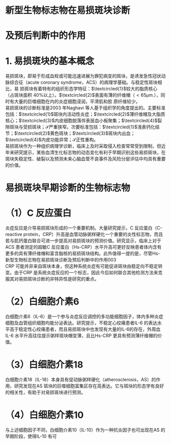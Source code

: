 # 新型生物标志物在易损斑块诊断  
# 及预后判断中的作用  
# 1. 易损斑块的基本概念  
易损斑块，即易于形成血栓或可能迅速进展为罪犯病变的斑块，是诱发急性冠状动脉综合征（acute coronary syndrome，ACS）的病理学基础。与稳定性斑块相比，易 损斑块有着特有的组织形态学特征：$\textcircled{1}$较大的脂质核心（占斑块面积 $40\%$以上）。$\textcircled{2}$表面有薄的纤维帽（$<65\upmu\mathrm{m}.$），同时有大量的巨噬细胞在内的炎症细胞浸润，平滑肌和胶 原纤维较少。  
易损斑块的诊断标准是2003 年Naghavi 等人基于组织学的角度提出的。主要标准包括：$\textcircled{1}$斑块内活动性炎症；$\textcircled{2}$薄纤维帽及大脂质核心；$\textcircled{3}$内皮细胞脱落伴表层血小板聚集；$\textcircled{4}$裂隙斑块与受损斑块；$\mathcal{S}$严重狭窄。次要标准包括：$\textcircled{1}$浅表钙化结节；$\textcircled{2}$黄色斑块；$\textcircled{3}$斑块内出血；$\textcircled{4}$内皮功能异常；$\mathcal{S}$正性重构。  
易损斑块作为一种组织病理学诊断，临床上及时采取侵入检查常常受到限制，但近年来研究提示，某些血清生化标志物的动态变化有利于早期识别这些易损斑块，在斑块失稳定性、破裂以及预测未来心脑血管不良事件及风险分层评估中均具有重要的价值。  
#  易损斑块早期诊断的生物标志物  
# （1）C 反应蛋白  
炎症反应是介导易损斑块形成的一个重要机制。大量研究提示，C 反应蛋白（C-reactive protein，CRP）升高是血管动脉粥样硬化一个重要的炎性标志物，而且若与肌钙蛋白联合可进一步提高对易损斑块的预测价值。研究显示，临床上对于ACS 患者测定的超敏C 反应蛋白（Hs-CRP）水平升高可更好反映患者体内含有更多的具有薄纤维帽和富含脂核的易损斑块结构。此外值得一提的是，尽管Hs-  
新型生物标志物在易损斑块诊断及预后判断中的作用003  
CRP 可能并非来自斑块本身，但这种系统炎症有可能促进斑块由稳定向不稳定转变。由于CRP 是系统炎症反应的一个标志，因此今后如何联合其他检测方法来克服其对易损斑块诊断的非特异性是研究的重点。  
# （2）白细胞介素6  
白细胞介素6（IL-6）是一个参与炎症反应调控的多功能细胞因子，体内多种炎症细胞及血管组织细胞均能分泌表达。研究提示，不稳定心绞痛患者IL-6 的表达水平高于稳定性心绞痛患者，而且易损斑块中也发现有大量的IL-6的存在，外周血IL-6 水平升高往往提示粥样斑块帽变薄，且比Hs-CRP 更具有预测薄纤维帽的价值。  
# （3）白细胞介素18  
白细胞介素18（IL-18）本身具有促动脉粥样硬化（atherosclerosis，AS）的作用，研究发现在AS 斑块的巨噬细胞富集区存在高表达。它与斑块的形态学有良好的相关性，有助于对易损斑块进行预测。  
# （4）白细胞介素10  
与上述细胞因子不同，白细胞介素10（IL-10）作为一种抗炎因子也可出现在AS 的早期阶段，使得IL-10 有可  